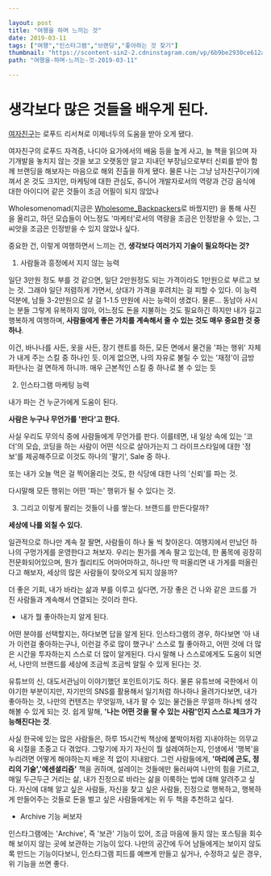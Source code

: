```yaml
---

layout: post
title: "여행을 하며 느끼는 것"
date: 2019-03-11
tags: ["여행","인스타그램","브랜딩","좋아하는 것 찾기"]
thumbnail: "https://scontent-sin2-2.cdninstagram.com/vp/6b9be2930ce612a963885d14b7431e89/5D0F03C0/t51.2885-15/e35/47581801_323181528283940_4634403341321352258_n.jpg?_nc_ht=scontent-sin2-2.cdninstagram.com&_nc_cat=108"
path: "여행을-하며-느끼는-것-2019-03-11"

---
```


# 생각보다 많은 것들을 배우게 된다.

[여자친구](https://instagram.com/alive_beauty_researcher)는 로푸드 리서쳐로 이제너두의 도움을 받아 오게 됐다.

여자친구의 로푸드 자격증, 나디아 요가에서의 배움 등을 높게 사고,
늘 책을 읽으며 자기개발을 놓치지 않는 것을 보고
오랫동안 알고 지내던 부장님으로부터 신뢰를 받아 함께 브랜딩을 해보자는 마음으로 해외 진출을 하게 됐다.
물론 나는 그냥 남자친구이기에 껴서 온 것도 크지만, 마케팅에 대한 관심도, 쥬니어 개발자로서의 역량과 건강 음식에 대한 아이디어 같은 것들이 조금 어필이 되지 않았나

Wholesomenomad(지금은 [Wholesome_Backpackers](https://instagaram.com/wholesome_backpackers)로 바꿨지만)
을 통해 사진을 올리고, 하던 모습들이 어느정도 '마케터'로서의 역량을 조금은 인정받을 수 있는,
그 씨앗을 조금은 인정받을 수 있지 않았나 싶다.

중요한 건,
이렇게 여행하면서 느끼는 건,
<b>생각보다 여러가지 기술이 필요하다는 것?</b>

1. 사람들과 흥정에서 지지 않는 능력

일단 3만원 정도 부를 것 같으면, 일단 2만원정도 되는 가격이라도 1만원으로 부르고 보는 것.
그래야 일단 저렴하게 가면서, 상대가 가격을 후려치는 걸 피할 수 있다.
이 능력 덕분에, 남들 3-2만원으로 살 걸 1-1.5 만원에 사는 능력이 생겼다.
물론... 동남아 사시는 분들 그렇게 유복하지 않아, 어느정도 돈을 지불하는 것도 필요하긴 하지만
내가 길고 행복하게 여행하며, <b>사람들에게 좋은 가치를 계속해서 줄 수 있는 것도 매우 중요한 것 중 하나</b>.

이건, 바나나를 사든, 옷을 사든, 장기 렌트를 하든, 모든 면에서 물건을 '파는 행위' 자체가 내게 주는 스킬 중 하나인 듯.
이게 없으면, 나의 자유로 불릴 수 있는 '재정'이 금방 파탄나는 걸 면하게 하니까. 매우 근본적인 스킬 중 하나로 볼 수 있는 듯

2. 인스타그램 마케팅 능력

내가 파는 건 누군가에게 도움이 된다.

<b>사람은 누구나 무언가를 '판다'고 한다.</b>

사실 우리도 무의식 중에 사람들에게 무언가를 판다.
이를테면, 내 일상 속에 있는 '코더'의 모습, 코딩을 하는 사람이 어떤 식으로 살아가는지 그 라이프스타일에 대한 '정보'를 제공해주므로 이것도 하나의 '팔기', Sale 중 하나.

또는 내가 오늘 먹은 걸 찍어올리는 것도, 한 식당에 대한 나의 '신뢰'를 파는 것.

다시말해 모든 행위는 어떤 '파는' 행위가 될 수 있다는 것.


3. 그리고 이렇게 팔리는 것들이 나를 쌓는다. 브랜드를 만든다랄까?

<b> 세상에 나를 외칠 수 있다.</b>

일관적으로 하나만 계속 잘 팔면, 사람들이 하나 둘 씩 찾아온다.
여행지에서 만났던 하나의 구멍가게를 운영한다고 쳐보자.
우리는 뭔가를 계속 팔고 있는데, 한 품목에 굉장히 전문화되어있으며, 뭔가 퀄리티도 어마어마하고, 하나만 딱 떠올리면 내 가게를 떠올린다고 해보자, 세상의 많은 사람들이 찾아오게 되지 않을까?

더 좋은 기회, 내가 바라는 삶과 부를 이루고 싶다면, 가장 좋은 건 나와 같은 코드를 가진 사람들과 계속해서 연결되는 것이라 한다.

- 내가 뭘 좋아하는지 알게 된다.

어떤 분야를 선택할지는, 하다보면 답을 알게 된다. 인스타그램의 경우, 하다보면 '아 내가 이런걸 좋아하는구나, 이런걸 주로 많이 했구나' 스스로 뭘 좋아하고, 어떤 것에 더 많은 시간을 투자하는지 스스로 더 많이 알게된다. 다시 말해 나 스스로에게도 도움이 되면서, 나만의 브랜드를 세상에 조금씩 조금씩 알릴 수 있게 된다는 것.

유튜브의 신, 대도서관님이 이야기했던 포인트이기도 하다. 물론 유튜브에 국한에서 이야기한 부분이지만, 자기만의 SNS를 활용해서 일기처럼 하나하나 올려가다보면, 내가 좋아하는 것, 나만의 컨텐츠는 무엇일까, 내가 팔 수 있는 물건들은 무얼까 하나씩 생각해볼 수 있게 되는 것.
쉽게 말해, <b>'나는 어떤 것을 팔 수 있는 사람'인지 스스로 체크가 가능해진다는 것</b>.

사실 한국에 있는 많은 사람들은, 하루 15시간씩 책상에 붙박이처럼 지내야하는 의무교육 시절을 초중고 다 겪었다. 그렇기에 자기 자신이 뭘 설레여하는지, 인생에서 '행복'을 누리려면 어떻게 해야하는지 배운 적 없이 지내왔다. 그런 사람들에게, <b>'마리에 곤도, 정리의 기술','에센셜리즘'</b> 책을 권하며, 설레이는 것들에만 둘러싸여 나만의 힘을 기르고, 매일 두근두근 거리는 삶, 내가 진정으로 바라는 삶을 이룩하는 법에 대해 알려주고 싶다.
자신에 대해 알고 싶은 사람들, 자신을 찾고 싶은 사람들, 진정으로 행복하고, 행복하게 만들어주는 것들로 돈을 벌고 싶은 사람들에게는 위 두 책을 추천하고 싶다.

- Archive 기능 써보자

인스타그램에는 'Archive', 즉 '보관' 기능이 있어, 조금 마음에 들지 않는 포스팅을 회수해 보이지 않는 곳에 보관하는 기능이 있다. 나만의 공간에 두어 남들에게는 보이지 않도록 만드는 기능이다보니, 인스타그램 피드를 예쁘게 만들고 싶거나, 수정하고 싶은 경우, 위 기능을 쓰면 좋다.
